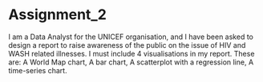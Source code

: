 # Assignment_2
I am a Data Analyst for the UNICEF organisation, and I have been asked to design a report to raise awareness of the public on the issue of HIV and WASH related illnesses. I must include 4 visualisations in my report. These are: A World Map chart, A bar chart, A scatterplot with a regression line, A time-series chart.
